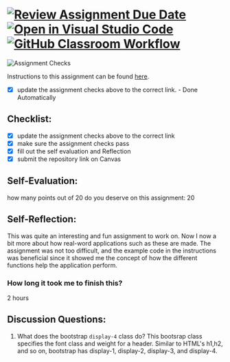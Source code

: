 [![Review Assignment Due Date](https://classroom.github.com/assets/deadline-readme-button-22041afd0340ce965d47ae6ef1cefeee28c7c493a6346c4f15d667ab976d596c.svg)](https://classroom.github.com/a/60T8jdNU)
[![Open in Visual Studio Code](https://classroom.github.com/assets/open-in-vscode-2e0aaae1b6195c2367325f4f02e2d04e9abb55f0b24a779b69b11b9e10269abc.svg)](https://classroom.github.com/online_ide?assignment_repo_id=19818668&assignment_repo_type=AssignmentRepo)
[![GitHub Classroom Workflow](https://github.com/JBraun04/Braunj9_ChattingApp/actions/workflows/classroom.yml/badge.svg)](https://github.com/JBraun04/Braunj9_ChattingApp/actions/workflows/classroom.yml)
=====================
![Assignment Checks](https://github.com/IT3049C/Chatting-Application/workflows/Assignment%20Checks/badge.svg)

Instructions to this assignment can be found [here](https://reedws.github.io/IT3049C/coursework/labs/chatting-app/).
- [x] update the assignment checks above to the correct link. - Done Automatically
## Checklist:
- [x] update the assignment checks above to the correct link
- [x] make sure the assignment checks pass
- [x] fill out the self evaluation and Reflection
- [x] submit the repository link on Canvas

## Self-Evaluation:

how many points out of 20 do you deserve on this assignment: 20

## Self-Reflection:
<!-- Write your self-reflection under this line -->
This was quite an interesting and fun assignment to work on. Now I now a bit more about how real-word applications such as these are made.
The assignment was not too difficult, and the example code in the instructions was beneficial since it showed me the concept of how the different functions help the application perform.

### How long it took me to finish this?
2 hours

## Discussion Questions:
1. What does the bootstrap `display-4` class do?
This bootsrap class specifies the font class and weight for a header. Similar to HTML's h1,h2, and so on, bootstrap has display-1, display-2, display-3, and display-4.
